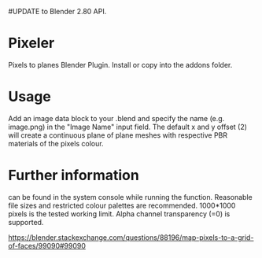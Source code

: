 #UPDATE to Blender 2.80 API.

# Pixeler
Pixels to planes Blender Plugin. Install or copy into the addons folder.

# Usage
Add an image data block to your .blend and specify the name (e.g. image.png) in the "Image Name" input field. The default x and y offset (2) will create a continuous plane of plane meshes with respective PBR materials of the pixels colour.

# Further information
can be found in the system console while running the function. Reasonable file sizes and restricted colour palettes are recommended. 1000*1000 pixels is the tested working limit. Alpha channel transparency (=0) is supported.

https://blender.stackexchange.com/questions/88196/map-pixels-to-a-grid-of-faces/99090#99090

